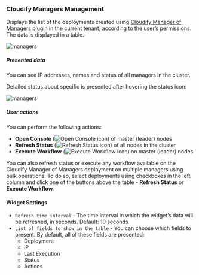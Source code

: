 ### Cloudify Managers Management

Displays the list of the deployments created using [Cloudify Manager of Managers plugin](https://github.com/Cloudify-PS/manager-of-managers) in the current tenant, according to the user’s permissions. The data is displayed in a table.

![managers](https://docs.cloudify.co/staging/dev/images/ui/widgets/managers.png)

##### Presented data

You can see IP addresses, names 
and status of all managers in the cluster. 

Detailed status about specific is presented after hovering the status icon:

![managers](https://docs.cloudify.co/staging/dev/images/ui/widgets/managers-widget-manager-status.png)
 
##### User actions

You can perform the following actions:

* **Open Console** (![Open Console icon](https://docs.cloudify.co/staging/dev/images/ui/icons/open-console-icon.png)) of master (leader) nodes
* **Refresh Status** (![Refresh Status icon](https://docs.cloudify.co/staging/dev/images/ui/icons/refresh-status-icon.png)) of all nodes in the cluster 
* **Execute Workflow** (![Execute Workflow icon](https://docs.cloudify.co/staging/dev/images/ui/icons/execute-workflow-icon.png)) on master (leader) nodes 

You can also refresh status or execute any workflow available on the Cloudify Manager of Managers deployment on multiple managers using bulk operations. To do so, select deployments using checkboxes in the left column and click one of the buttons above the table - **Refresh Status** or **Execute Workflow**.

#### Widget Settings
* `Refresh time interval` - The time interval in which the widget’s data will be refreshed, in seconds. Default: 10 seconds
* `List of fields to show in the table` - You can choose which fields to present. By default, all of these fields are presented:
   * Deployment
   * IP
   * Last Execution
   * Status
   * Actions